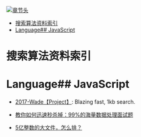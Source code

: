 [![章节头](https://parg.co/UGo)](https://parg.co/b4z) 
 - [搜索算法资料索引](#%E6%90%9C%E7%B4%A2%E7%AE%97%E6%B3%95%E8%B5%84%E6%96%99%E7%B4%A2%E5%BC%95)
- [Language## JavaScript](#language%23%23-javascript) 

# 搜索算法资料索引
# Language## JavaScript
- [2017-Wade【Project】](https://github.com/KingPixil/wade): Blazing fast, 1kb search.


- [教你如何迅速秒杀掉：99%的海量数据处理面试题](http://blog.csdn.net/v_july_v/article/details/7382693)
- [5亿整数的大文件，怎么排？](http://www.tuicool.com/articles/ui2Qjyz)
